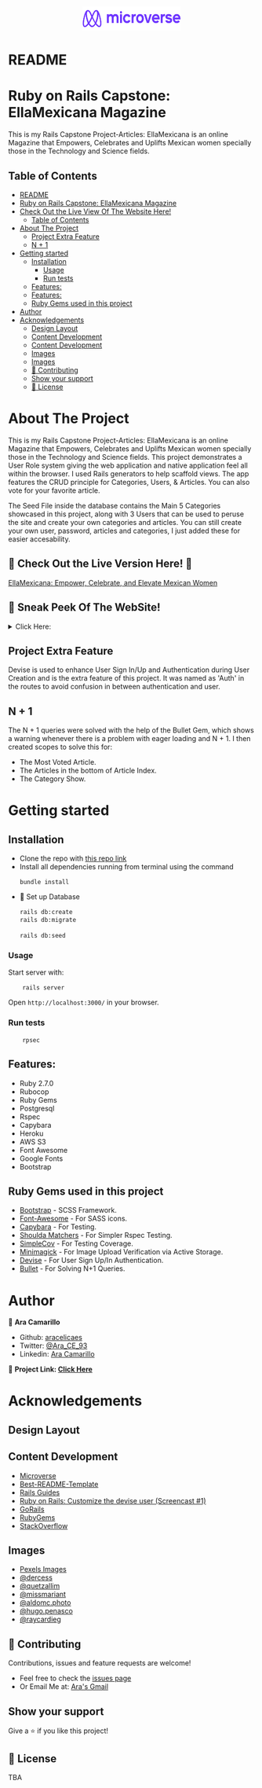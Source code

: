 <p align="center"><img src="microverse_logo.png" width="200" height="50"></p>

# README
# Ruby on Rails Capstone: EllaMexicana Magazine
This is my Rails Capstone Project-Articles: EllaMexicana is an online Magazine that Empowers, Celebrates and Uplifts Mexican women specially those in the Technology and Science fields.

<!-- TABLE OF CONTENTS -->
## Table of Contents
- [README](#readme)
- [Ruby on Rails Capstone: EllaMexicana Magazine](#ruby-on-rails-capstone-ellamexicana-magazine)
- [Check Out the Live View Of The Website Here!](#check-out-the-live-view-of-the-website-here)
  - [Table of Contents](#table-of-contents)
- [About The Project](#about-the-project)
  - [Project Extra Feature](#project-extra-feature)
  - [N + 1](#n--1)
- [Getting started](#getting-started)
  - [Installation](#installation)
    - [Usage](#usage)
    - [Run tests](#run-tests)
  - [Features:](#features)
  - [Features:](#features-1)
  - [Ruby Gems used in this project](#ruby-gems-used-in-this-project)
- [Author](#author)
- [Acknowledgements](#acknowledgements)
  - [Design Layout](#design-layout)
  - [Content Development](#content-development)
  - [Content Development](#content-development-1)
  - [Images](#images)
  - [Images](#images-1)
  - [🤝 Contributing](#-contributing)
  - [Show your support](#show-your-support)
  - [📝 License](#-license)
<!-- ABOUT THE PROJECT -->
# About The Project
This is my Rails Capstone Project-Articles: EllaMexicana is an online Magazine that Empowers, Celebrates and Uplifts Mexican women specially those in the Technology and Science fields.
This project demonstrates a User Role system giving the web application and native application feel all within the browser. I used Rails generators to help scaffold views. The app features the CRUD principle for Categories, Users, & Articles. You can also vote for your favorite article.

The Seed File inside the database contains the Main 5 Categories showcased in this project, along with 3 Users that can be used to peruse the site and create your own categories and articles. You can still create your own user, password, articles and categories, I just added these for easier accesability.

## 🌟 Check Out the Live Version Here! 🌟

[EllaMexicana: Empower, Celebrate, and Elevate Mexican Women](https://ellamexicana.herokuapp.com/)

## 👀 Sneak Peek Of The WebSite!
<details>
<summary>Click Here:</summary>
<img src="ella_mexicana_session.png" width="600" height="350">
<img src="ella_mexicana_index.png" width="600" height="350">
<img src="ella_mexicana_category_show.png" width="600" height="350">
<img src="ella_mexicana_article.png" width="600" height="350">
</details>


## Project Extra Feature
Devise is used to enhance User Sign In/Up and Authentication during User Creation and is the extra feature of this project. It was named as 'Auth' in the routes to avoid confusion in between authentication and user.

## N + 1
The N + 1 queries were solved with the help of the Bullet Gem, which shows a warning whenever there is a problem with eager loading and N + 1. I then created scopes to solve this for:
- The Most Voted Article.
- The Articles in the bottom of Article Index.
- The Category Show.

<!-- GETTING STARTED -->
# Getting started
## Installation
* Clone the repo with [this repo link](https://github.com/aracelicaes/rails_capstone)
* Install all dependencies running from terminal using the command <pre><code>bundle install
</code></pre>
* 🔔 Set up Database <pre><code>rails db:create <br>rails db:migrate <br>rails db:seed</code></pre>

### Usage

Start server with:

```
    rails server
```

Open `http://localhost:3000/` in your browser.

### Run tests

```
    rpsec
```

## Features:
* Ruby 2.7.0
* Rubocop
* Ruby Gems
* Postgresql
* Rspec
* Capybara
* Heroku
* AWS S3
* Font Awesome
* Google Fonts
* Bootstrap

## Ruby Gems used in this project

* [Bootstrap](https://getbootstrap.com/) - SCSS Framework.
* [Font-Awesome](https://fontawesome.com/) - For SASS icons.
* [Capybara](https://rubygems.org/gems/capybara) - For Testing.
* [Shoulda Matchers](https://rubygems.org/gems/shoulda-matchers) - For Simpler Rspec Testing.
* [SimpleCov](https://rubygems.org/gems/simplecov) - For Testing Coverage.
* [Minimagick](https://rubygems.org/gems/mini_magick) - For Image Upload Verification via Active Storage.
* [Devise](https://rubygems.org/gems/devise) - For User Sign Up/In Authentication.
* [Bullet](https://rubygems.org/gems/bullet) - For Solving N+1 Queries.

<!-- CONTACT -->
# Author
👤 **Ara Camarillo**

- Github: [aracelicaes](https://github.com/aracelicaes)
- Twitter: [@Ara_CE_93](https://twitter.com/Ara_CE_93)
- Linkedin: [Ara Camarillo](www.linkedin.com/in/ara-camarillo)

📄 **Project Link: [Click Here](https://github.com/aracelicaes/rails_capstone)**
<!-- ACKNOWLEDGEMENTS -->
# Acknowledgements
  ## Design Layout
  
  ## Content Development
  - [Microverse](https://microverse.org)
  - [Best-README-Template](https://github.com/othneildrew/Best-README-Template)
  - [Rails Guides](https://guides.rubyonrails.org/)
  - [Ruby on Rails: Customize the devise user (Screencast #1)](https://www.youtube.com/watch?v=5inpxIHKhkE)
  - [GoRails](https://gorails.com)
  - [RubyGems](https://rubygems.org)
  - [StackOverflow](https://stackoverflow.com/)

  ## Images
  - [Pexels Images](https://www.pexels.com/collections/em-h2wbchq/)
  - [@dercess](https://www.instagram.com/dercess/)
  - [@quetzallim](https://www.instagram.com/quetzallim/)
  - [@missmariant](https://www.instagram.com/missmariant/)
  - [@aldomc.photo](https://www.instagram.com/aldomc.photo/)
  - [@hugo.penasco](https://www.instagram.com/hugo.penasco/)
  - [@raycardieg](https://www.instagram.com/raycardieg/)

## 🤝 Contributing

Contributions, issues and feature requests are welcome!

- Feel free to check the [issues page](issues/https://github.com/aracelicaes/rails_capstone/issues)
- Or Email Me at: [Ara's Gmail](arace0393@gmail.com)

## Show your support

Give a ⭐️ if you like this project!

## 📝 License

TBA
